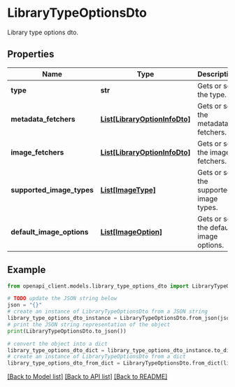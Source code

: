 # LibraryTypeOptionsDto

Library type options dto.

## Properties

Name | Type | Description | Notes
------------ | ------------- | ------------- | -------------
**type** | **str** | Gets or sets the type. | [optional] 
**metadata_fetchers** | [**List[LibraryOptionInfoDto]**](LibraryOptionInfoDto.md) | Gets or sets the metadata fetchers. | [optional] 
**image_fetchers** | [**List[LibraryOptionInfoDto]**](LibraryOptionInfoDto.md) | Gets or sets the image fetchers. | [optional] 
**supported_image_types** | [**List[ImageType]**](ImageType.md) | Gets or sets the supported image types. | [optional] 
**default_image_options** | [**List[ImageOption]**](ImageOption.md) | Gets or sets the default image options. | [optional] 

## Example

```python
from openapi_client.models.library_type_options_dto import LibraryTypeOptionsDto

# TODO update the JSON string below
json = "{}"
# create an instance of LibraryTypeOptionsDto from a JSON string
library_type_options_dto_instance = LibraryTypeOptionsDto.from_json(json)
# print the JSON string representation of the object
print(LibraryTypeOptionsDto.to_json())

# convert the object into a dict
library_type_options_dto_dict = library_type_options_dto_instance.to_dict()
# create an instance of LibraryTypeOptionsDto from a dict
library_type_options_dto_from_dict = LibraryTypeOptionsDto.from_dict(library_type_options_dto_dict)
```
[[Back to Model list]](../README.md#documentation-for-models) [[Back to API list]](../README.md#documentation-for-api-endpoints) [[Back to README]](../README.md)


